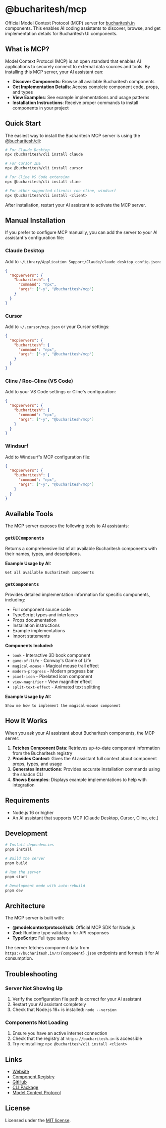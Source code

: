 # @bucharitesh/mcp

Official Model Context Protocol (MCP) server for [bucharitesh.in](https://bucharitesh.in) components. This enables AI coding assistants to discover, browse, and get implementation details for Bucharitesh UI components.

## What is MCP?

Model Context Protocol (MCP) is an open standard that enables AI applications to securely connect to external data sources and tools. By installing this MCP server, your AI assistant can:

- **Discover Components**: Browse all available Bucharitesh components
- **Get Implementation Details**: Access complete component code, props, and types
- **View Examples**: See example implementations and usage patterns
- **Installation Instructions**: Receive proper commands to install components in your project

## Quick Start

The easiest way to install the Bucharitesh MCP server is using the [@bucharitesh/cli](https://www.npmjs.com/package/@bucharitesh/cli):

```bash
# For Claude Desktop
npx @bucharitesh/cli install claude

# For Cursor IDE
npx @bucharitesh/cli install cursor

# For Cline VS Code extension
npx @bucharitesh/cli install cline

# For other supported clients: roo-cline, windsurf
npx @bucharitesh/cli install <client>
```

After installation, restart your AI assistant to activate the MCP server.

## Manual Installation

If you prefer to configure MCP manually, you can add the server to your AI assistant's configuration file:

### Claude Desktop

Add to `~/Library/Application Support/Claude/claude_desktop_config.json`:

```json
{
  "mcpServers": {
    "bucharitesh": {
      "command": "npx",
      "args": ["-y", "@bucharitesh/mcp"]
    }
  }
}
```

### Cursor

Add to `~/.cursor/mcp.json` or your Cursor settings:

```json
{
  "mcpServers": {
    "bucharitesh": {
      "command": "npx",
      "args": ["-y", "@bucharitesh/mcp"]
    }
  }
}
```

### Cline / Roo-Cline (VS Code)

Add to your VS Code settings or Cline's configuration:

```json
{
  "mcpServers": {
    "bucharitesh": {
      "command": "npx",
      "args": ["-y", "@bucharitesh/mcp"]
    }
  }
}
```

### Windsurf

Add to Windsurf's MCP configuration file:

```json
{
  "mcpServers": {
    "bucharitesh": {
      "command": "npx",
      "args": ["-y", "@bucharitesh/mcp"]
    }
  }
}
```

## Available Tools

The MCP server exposes the following tools to AI assistants:

### `getUIComponents`

Returns a comprehensive list of all available Bucharitesh components with their names, types, and descriptions.

**Example Usage by AI:**
```
Get all available Bucharitesh components
```

### `getComponents`

Provides detailed implementation information for specific components, including:
- Full component source code
- TypeScript types and interfaces
- Props documentation
- Installation instructions
- Example implementations
- Import statements

**Components Included:**
- `book` - Interactive 3D book component
- `game-of-life` - Conway's Game of Life
- `magical-mouse` - Magical mouse trail effect
- `modern-progress` - Modern progress bar
- `pixel-icon` - Pixelated icon component
- `view-magnifier` - View magnifier effect
- `split-text-effect` - Animated text splitting

**Example Usage by AI:**
```
Show me how to implement the magical-mouse component
```

## How It Works

When you ask your AI assistant about Bucharitesh components, the MCP server:

1. **Fetches Component Data**: Retrieves up-to-date component information from the Bucharitesh registry
2. **Provides Context**: Gives the AI assistant full context about component props, types, and usage
3. **Generates Instructions**: Provides accurate installation commands using the shadcn CLI
4. **Shows Examples**: Displays example implementations to help with integration

## Requirements

- Node.js 16 or higher
- An AI assistant that supports MCP (Claude Desktop, Cursor, Cline, etc.)

## Development

```bash
# Install dependencies
pnpm install

# Build the server
pnpm build

# Run the server
pnpm start

# Development mode with auto-rebuild
pnpm dev
```

## Architecture

The MCP server is built with:
- **@modelcontextprotocol/sdk**: Official MCP SDK for Node.js
- **Zod**: Runtime type validation for API responses
- **TypeScript**: Full type safety

The server fetches component data from `https://bucharitesh.in/r/{component}.json` endpoints and formats it for AI consumption.

## Troubleshooting

### Server Not Showing Up

1. Verify the configuration file path is correct for your AI assistant
2. Restart your AI assistant completely
3. Check that Node.js 16+ is installed: `node --version`

### Components Not Loading

1. Ensure you have an active internet connection
2. Check that the registry at `https://bucharitesh.in` is accessible
3. Try reinstalling: `npx @bucharitesh/cli install <client>`

## Links

- [Website](https://bucharitesh.in)
- [Component Registry](https://bucharitesh.in/craft)
- [GitHub](https://github.com/bucharitesh/bucharitesh.in)
- [CLI Package](https://www.npmjs.com/package/@bucharitesh/cli)
- [Model Context Protocol](https://modelcontextprotocol.io)

## License

Licensed under the [MIT license](https://github.com/bucharitesh/bucharitesh.in/blob/main/LICENSE).
